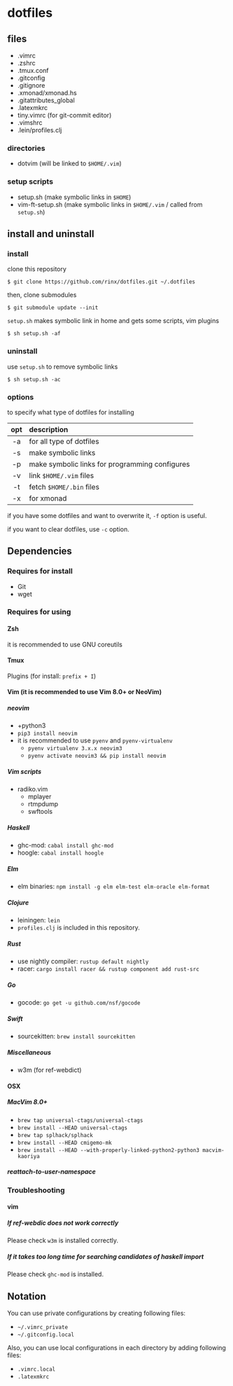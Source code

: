 # dotfiles

## files

* .vimrc
* .zshrc
* .tmux.conf
* .gitconfig
* .gitignore
* .xmonad/xmonad.hs
* .gitattributes\_global
* .latexmkrc
* tiny.vimrc (for git-commit editor)
* .vimshrc
* .lein/profiles.clj

### directories

* dotvim (will be linked to `$HOME/.vim`)

### setup scripts

* setup.sh (make symbolic links in `$HOME`)
* vim-ft-setup.sh (make symbolic links in `$HOME/.vim` / called from `setup.sh`)

## install and uninstall

### install

clone this repository

    $ git clone https://github.com/rinx/dotfiles.git ~/.dotfiles

then, clone submodules

    $ git submodule update --init

`setup.sh` makes symbolic link in home and gets some scripts, vim plugins

    $ sh setup.sh -af

### uninstall

use `setup.sh` to remove symbolic links

    $ sh setup.sh -ac

### options

to specify what type of dotfiles for installing

|opt | description                                         |
|:--:|:----------------------------------------------------|
| -a | for all type of dotfiles                            |
| -s | make symbolic links                                 |
| -p | make symbolic links for programming configures      |
| -v | link `$HOME/.vim` files                             |
| -t | fetch `$HOME/.bin` files                            |
| -x | for xmonad                                          |

if you have some dotfiles and want to overwrite it, `-f` option is useful.

if you want to clear dotfiles, use `-c` option.


## Dependencies

### Requires for install
* Git
* wget

### Requires for using
#### Zsh
it is recommended to use GNU coreutils

#### Tmux
Plugins (for install: `prefix + I`)

#### Vim (it is recommended to use Vim 8.0+ or NeoVim)
##### neovim
- +python3
- `pip3 install neovim`
- it is recommended to use `pyenv` and `pyenv-virtualenv`
    - `pyenv virtualenv 3.x.x neovim3`
    - `pyenv activate neovim3 && pip install neovim`

##### Vim scripts
- radiko.vim
    - mplayer
    - rtmpdump
    - swftools

##### Haskell
- ghc-mod: `cabal install ghc-mod`
- hoogle:  `cabal install hoogle`

##### Elm
- elm binaries: `npm install -g elm elm-test elm-oracle elm-format`

##### Clojure
- leiningen: `lein`
- `profiles.clj` is included in this repository.

##### Rust
- use nightly compiler: `rustup default nightly`
- racer: `cargo install racer && rustup component add rust-src`

##### Go
- gocode: `go get -u github.com/nsf/gocode`

##### Swift
- sourcekitten: `brew install sourcekitten`

##### Miscellaneous
- w3m (for ref-webdict)

#### OSX
##### MacVim 8.0+
- `brew tap universal-ctags/universal-ctags`
- `brew install --HEAD universal-ctags`
- `brew tap splhack/splhack`
- `brew install --HEAD cmigemo-mk`
- `brew install --HEAD --with-properly-linked-python2-python3 macvim-kaoriya`
##### reattach-to-user-namespace

### Troubleshooting

#### vim

##### If ref-webdic does not work correctly

Please check `w3m` is installed correctly.

##### If it takes too long time for searching candidates of haskell import

Please check `ghc-mod` is installed.


## Notation

You can use private configurations by creating following files:

* `~/.vimrc_private`
* `~/.gitconfig.local`

Also, you can use local configurations in each directory by adding following files:

* `.vimrc.local`
* `.latexmkrc`


